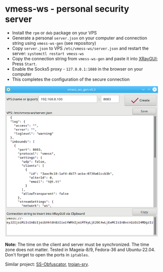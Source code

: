 # vmess-ws - personal security server
+ Install the `rpm` or `deb` package on your VPS
+ Generate a personal `server.json` on your computer and connection string using `vmess-ws-gen` (see repository)
+ Copy `server.json` to VPS `/etc/vmess-ws/server.json` and restart the server: `systemctl restart vmess-ws`
+ Copy the connection string from `vmess-ws-gen` and paste it into [XRayGUI](https://github.com/AKotov-dev/XRayGUI); Press `Start`.
+ Enable the Socks5 proxy - `127.0.0.1:1080` in the browser on your computer
+ This completes the configuration of the secure connection

![](https://raw.githubusercontent.com/AKotov-dev/vmess-ws/main/ScreenShot4.png)

**Note:** The time on the client and server must be synchronized. The time zone does not matter.  Tested in Mageia-8/9, Fedora-36 and Ubuntu-22.04. Don't forget to open the ports in `iptables`.  
  
Similar project: [SS-Obfuscator](https://github.com/AKotov-dev/SS-Obfuscator), [trojan-srv](https://github.com/AKotov-dev/trojan-srv).
